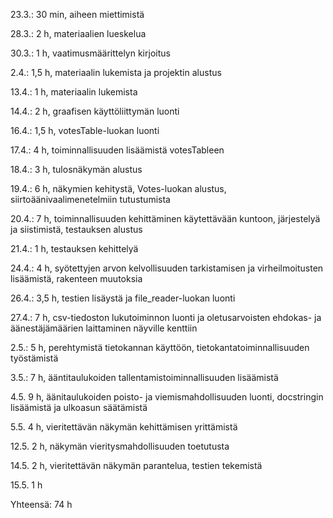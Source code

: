 23.3.: 30 min, aiheen miettimistä

28.3.: 2 h, materiaalien lueskelua

30.3.: 1 h, vaatimusmäärittelyn kirjoitus

2.4.: 1,5 h, materiaalin lukemista ja projektin alustus

13.4.: 1 h, materiaalin lukemista

14.4.: 2 h, graafisen käyttöliittymän luonti

16.4.: 1,5 h, votesTable-luokan luonti

17.4.: 4 h, toiminnallisuuden lisäämistä votesTableen

18.4.: 3 h, tulosnäkymän alustus

19.4.: 6 h, näkymien kehitystä, Votes-luokan alustus, siirtoäänivaalimenetelmiin tutustumista

20.4.: 7 h, toiminnallisuuden kehittäminen käytettävään kuntoon, järjestelyä ja siistimistä, testauksen alustus

21.4.: 1 h, testauksen kehittelyä

24.4.: 4 h, syötettyjen arvon kelvollisuuden tarkistamisen ja virheilmoitusten lisäämistä, rakenteen muutoksia

26.4.: 3,5 h, testien lisäystä ja file_reader-luokan luonti

27.4.: 7 h, csv-tiedoston lukutoiminnon luonti ja oletusarvoisten ehdokas- ja äänestäjämäärien laittaminen näyville kenttiin

2.5.: 5 h, perehtymistä tietokannan käyttöön, tietokantatoiminnallisuuden työstämistä

3.5.: 7 h, ääntitaulukoiden tallentamistoiminnallisuuden lisäämistä

4.5. 9 h, äänitaulukoiden poisto- ja viemismahdollisuuden luonti, docstringin lisäämistä ja ulkoasun säätämistä

5.5. 4 h, vieritettävän näkymän kehittämisen yrittämistä

12.5. 2 h, näkymän vieritysmahdollisuuden toetutusta

14.5. 2 h, vieritettävän näkymän parantelua, testien tekemistä

15.5. 1 h

Yhteensä: 74 h